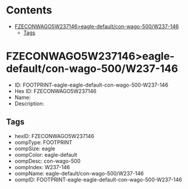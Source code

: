 



Contents
========

* [FZECONWAGO5W237146>eagle-default/con-wago-500/W237-146](#fzeconwago5w237146eagle-defaultcon-wago-500w237-146)
	* [Tags](#tags)

# FZECONWAGO5W237146>eagle-default/con-wago-500/W237-146

- ID: FOOTPRINT-eagle-eagle-default-con-wago-500-W237-146
- Hex ID: FZECONWAGO5W237146
- Name: 
- Description: 

## Tags

- hexID: FZECONWAGO5W237146
- oompType: FOOTPRINT
- oompSize: eagle
- oompColor: eagle-default
- oompDesc: con-wago-500
- oompIndex: W237-146
- oompName: eagle-default/con-wago-500/W237-146
- oompID: FOOTPRINT-eagle-eagle-default-con-wago-500-W237-146
